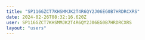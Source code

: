 ```yaml
---
title: "SP116GZCT7KHSMMJK2T4R6QY2J06EG0B7HRDRCXRS"
date: 2024-02-26T08:32:16.620Z
user: SP116GZCT7KHSMMJK2T4R6QY2J06EG0B7HRDRCXRS
layout: "users"
---
```

    